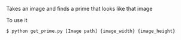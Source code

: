 Takes an image and finds a prime that looks like that image

To use it

```bash
$ python get_prime.py [Image path] {image_width} {image_height}            
```